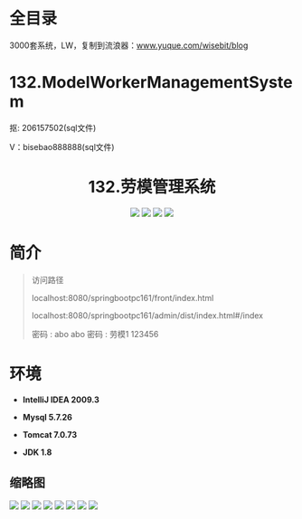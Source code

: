 # 全目录

3000套系统，LW，复制到流浪器：www.yuque.com/wisebit/blog


# 132.ModelWorkerManagementSystem

<p>抠: 206157502(sql文件)</p>
<p>V：bisebao888888(sql文件)</p>

<p><h1 align="center">132.劳模管理系统</h1></p>


<p align="center">
	<img src="https://img.shields.io/badge/jdk-1.8-orange.svg"/>
    <img src="https://img.shields.io/badge/springBoot-5.x-lightgrey.svg"/>
    <img src="https://img.shields.io/badge/vue-3.x-blue.svg"/>
    <img src="https://img.shields.io/badge/mysql-5.x-yellow.svg"/>
</p>

# 简介
>
> 

>访问路径
>
> localhost:8080/springbootpc161/front/index.html
>
> localhost:8080/springbootpc161/admin/dist/index.html#/index
>
> 密码 : abo abo
> 密码 : 劳模1 123456


# 环境

- <b>IntelliJ IDEA 2009.3</b>

- <b>Mysql 5.7.26</b>

- <b>Tomcat 7.0.73</b>

- <b>JDK 1.8</b>




## 缩略图

![](https://bitwise.oss-cn-heyuan.aliyuncs.com/2024/9/10/3262a01e-1a59-4cb8-9c39-75170b488f96.png)
![](https://bitwise.oss-cn-heyuan.aliyuncs.com/2024/9/10/9f9af35a-42d3-4d3f-bf63-b3bce2e4c20b.png)
![](https://bitwise.oss-cn-heyuan.aliyuncs.com/2024/9/10/e319b94d-8365-4291-a304-e6fc32d24841.png)
![](https://bitwise.oss-cn-heyuan.aliyuncs.com/2024/9/10/cf66ad3c-b880-4bec-bac0-57e92917ab82.png)
![](https://bitwise.oss-cn-heyuan.aliyuncs.com/2024/9/10/8aa9e885-b3c4-4671-b0c7-8274b7d96e73.png)
![](https://bitwise.oss-cn-heyuan.aliyuncs.com/2024/9/10/69f1abb4-e478-4c31-9b1a-a0f09c536d89.png)
![](https://bitwise.oss-cn-heyuan.aliyuncs.com/2024/9/10/c1b9fe5b-7f82-43b4-b9c3-0f9774ade271.png)
![](https://bitwise.oss-cn-heyuan.aliyuncs.com/2024/9/10/feb417dd-26dc-48c9-bba8-7d50d5d9d623.png)


